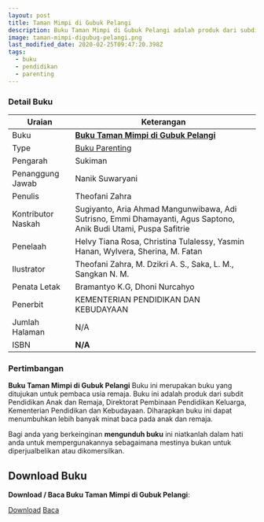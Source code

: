 ```yaml
---
layout: post
title: Taman Mimpi di Gubuk Pelangi
description: Buku Taman Mimpi di Gubuk Pelangi adalah produk dari subdit Pendidikan Anak dan Remaja. Download dan Baca buku parenting Taman Mimpi di Gubuk Pelangi.
image: taman-mimpi-digubug-pelangi.png
last_modified_date: 2020-02-25T09:47:20.398Z
tags:
  - buku
  - pendidikan
  - parenting
---
```


### Detail Buku

|Uraian|Keterangan|
| --- | --- |
|Buku|<a href="/bse/buku-yuk-jadi-teman-curhat-yang-asyk" title="Buku Taman Mimpi di Gubuk Pelangi"><strong>Buku Taman Mimpi di Gubuk Pelangi</strong></a>|
|Type|<a href="/bse/parenting" title="Buku Parenting" target="_blank">Buku Parenting</a>|
|Pengarah|Sukiman|
|Penanggung Jawab|Nanik Suwaryani|
|Penulis|Theofani Zahra|
|Kontributor Naskah|Sugiyanto, Aria Ahmad Mangunwibawa, Adi Sutrisno, Emmi Dhamayanti, Agus Saptono, Anik Budi Utami, Puspa Safitrie|
|Penelaah|Helvy Tiana Rosa, Christina Tulalessy, Yasmin Hanan, Wylvera, Sherina, M. Fatan|
|Ilustrator|Theofani Zahra, M. Dzikri A. S., Saka, L. M., Sangkan N. M.|
|Penata Letak|Bramantyo K.G, Dhoni Nurcahyo|
|Penerbit|KEMENTERIAN PENDIDIKAN DAN KEBUDAYAAN|
|Jumlah Halaman|N/A|
|ISBN|<strong>N/A</strong>|

### Pertimbangan
**Buku Taman Mimpi di Gubuk Pelangi** Buku ini merupakan buku yang ditujukan untuk pembaca usia remaja. Buku ini adalah produk dari subdit Pendidikan Anak dan Remaja, Direktorat Pembinaan Pendidikan Keluarga, Kementerian Pendidikan dan Kebudayaan. Diharapkan buku ini dapat menumbuhkan lebih banyak minat baca pada anak dan remaja.

Bagi anda yang berkeinginan <b>mengunduh buku</b> ini niatkanlah dalam hati anda untuk mempergunakannya sebagaimana mestinya bukan untuk diperjualbelikan atau dikomersilkan.
  
## Download Buku
**Download / Baca Buku Taman Mimpi di Gubuk Pelangi**:
<p class="center"><a class="button download" href="https://docs.google.com/uc?export=download&id=1VWIwpdK9D03AHblwcMf8MDuX3dHP3Czk" rel="nofollow" target="_blank" title="Download Buku Taman Mimpi di Gubuk Pelangi">Download</a>
<a class="button demo" href="https://drive.google.com/file/d/1VWIwpdK9D03AHblwcMf8MDuX3dHP3Czk/view" rel="nofollow" target="_blank" title="Baca Buku Taman Mimpi di Gubuk Pelangi">Baca</a></p>
